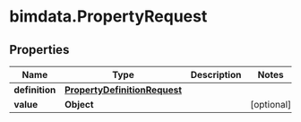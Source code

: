 # bimdata.PropertyRequest

## Properties

Name | Type | Description | Notes
------------ | ------------- | ------------- | -------------
**definition** | [**PropertyDefinitionRequest**](PropertyDefinitionRequest.md) |  | 
**value** | **Object** |  | [optional] 


